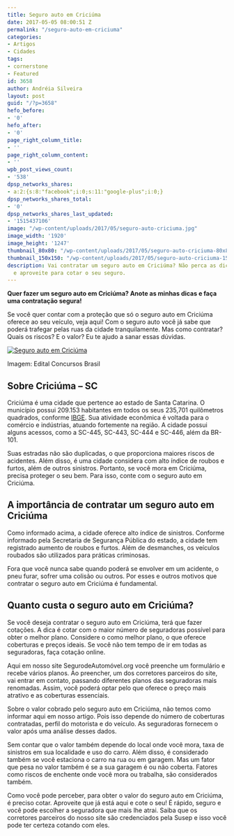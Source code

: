 ```yaml
---
title: Seguro auto em Criciúma
date: 2017-05-05 08:00:51 Z
permalink: "/seguro-auto-em-criciuma"
categories:
- Artigos
- Cidades
tags:
- cornerstone
- Featured
id: 3658
author: Andréia Silveira
layout: post
guid: "/?p=3658"
hefo_before:
- '0'
hefo_after:
- '0'
page_right_column_title:
- ''
page_right_column_content:
- ''
wpb_post_views_count:
- '538'
dpsp_networks_shares:
- a:2:{s:8:"facebook";i:0;s:11:"google-plus";i:0;}
dpsp_networks_shares_total:
- '0'
dpsp_networks_shares_last_updated:
- '1515437106'
image: "/wp-content/uploads/2017/05/seguro-auto-criciuma.jpg"
image_width: '1920'
image_height: '1247'
thumbnail_80x80: "/wp-content/uploads/2017/05/seguro-auto-criciuma-80x80.jpg"
thumbnail_150x150: "/wp-content/uploads/2017/05/seguro-auto-criciuma-150x150.jpg"
description: Vai contratar um seguro auto em Criciúma? Não perca as dicas do SegurodeAutomóvel.org
  e aproveite para cotar o seu seguro.
---
```


**Quer fazer um seguro auto em Criciúma? Anote as minhas dicas e faça uma contratação segura!**

Se você quer contar com a proteção que só o seguro auto em Criciúma oferece ao seu veículo, veja aqui! Com o seguro auto você já sabe que poderá trafegar pelas ruas da cidade tranquilamente. Mas como contratar? Quais os riscos? E o valor? Eu te ajudo a sanar essas dúvidas.

<div id="attachment_3659" style="width: 710px" class="wp-caption aligncenter">
  <a href="/wp-content/uploads/2017/05/seguro-auto-criciuma.jpg"><img class="wp-image-3659 size-large" title="Seguro auto em Criciúma" src="/wp-content/uploads/2017/05/seguro-auto-criciuma-700x455.jpg" alt="Seguro auto em Criciúma" width="700" height="455" srcset="/wp-content/uploads/2017/05/seguro-auto-criciuma-700x455.jpg 700w, /wp-content/uploads/2017/05/seguro-auto-criciuma-250x162.jpg 250w, /wp-content/uploads/2017/05/seguro-auto-criciuma-768x499.jpg 768w, /wp-content/uploads/2017/05/seguro-auto-criciuma-120x78.jpg 120w" sizes="(max-width: 700px) 100vw, 700px" /></a>
  
  <p class="wp-caption-text">
    Imagem: Edital Concursos Brasil
  </p>
</div>

## Sobre Criciúma &#8211; SC

Criciúma é uma cidade que pertence ao estado de Santa Catarina. O município possui 209.153 habitantes em todos os seus 235,701 quilômetros quadrados, conforme <a href="http://cidades.ibge.gov.br/xtras/perfil.php?codmun=420460" target="_blank" rel="noopener noreferrer">IBGE</a>. Sua atividade econômica é voltada para o comércio e indústrias, atuando fortemente na região. A cidade possui alguns acessos, como a SC-445, SC-443, SC-444 e SC-446, além da BR-101.

Suas estradas não são duplicadas, o que proporciona maiores riscos de acidentes. Além disso, é uma cidade considera com alto índice de roubos e furtos, além de outros sinistros. Portanto, se você mora em Criciúma, precisa proteger o seu bem. Para isso, conte com o seguro auto em Criciúma.

## A importância de contratar um seguro auto em Criciúma

Como informado acima, a cidade oferece alto índice de sinistros. Conforme informado pela Secretaria de Segurança Pública do estado, a cidade tem registrado aumento de roubos e furtos. Além de desmanches, os veículos roubados são utilizados para práticas criminosas.

Fora que você nunca sabe quando poderá se envolver em um acidente, o pneu furar, sofrer uma colisão ou outros. Por esses e outros motivos que contratar o seguro auto em Criciúma é fundamental.

## Quanto custa o seguro auto em Criciúma?

Se você deseja contratar o seguro auto em Criciúma, terá que fazer cotações. A dica é cotar com o maior número de seguradoras possível para obter o melhor plano. Considere o como melhor plano, o que oferece coberturas e preços ideais. Se você não tem tempo de ir em todas as seguradoras, faça cotação online.

Aqui em nosso site SegurodeAutomóvel.org você preenche um formulário e recebe vários planos. Ao preencher, um dos corretores parceiros do site, vai entrar em contato, passando diferentes planos das seguradoras mais renomadas. Assim, você poderá optar pelo que oferece o preço mais atrativo e as coberturas essenciais.

Sobre o valor cobrado pelo seguro auto em Criciúma, não temos como informar aqui em nosso artigo. Pois isso depende do número de coberturas contratadas, perfil do motorista e do veículo. As seguradoras fornecem o valor após uma análise desses dados.

Sem contar que o valor também depende do local onde você mora, taxa de sinistros em sua localidade e uso do carro. Além disso, é considerado também se você estaciona o carro na rua ou em garagem. Mas um fator que pesa no valor também é se a sua garagem é ou não coberta. Fatores como riscos de enchente onde você mora ou trabalha, são considerados também.

Como você pode perceber, para obter o valor do seguro auto em Criciúma, é preciso cotar. Aproveite que já está aqui e cote o seu! É rápido, seguro e você pode escolher a seguradora que mais lhe atrai. Saiba que os corretores parceiros do nosso site são credenciados pela Susep e isso você pode ter certeza cotando com eles.
